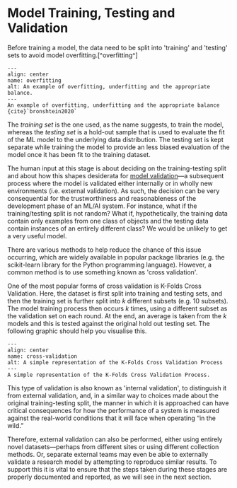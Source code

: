 # Model Training, Testing and Validation

Before training a model, the data need to be split into 'training' and 'testing' sets to avoid model overfitting.[^overfitting^]

[^overfitting]: In short, overfitting occurs when a model is fit too closely to a specific set of data, likely leading to unnecessary complexity (e.g., too many features or parameters when compared to the number of observations). The model may perform very well on the training data, but perform poorly when presented with new observations.

```{figure} /images/graphics/overfitting.png
---
align: center
name: overfitting
alt: An example of overfitting, underfitting and the appropriate balance.
---
An example of overfitting, underfitting and the appropriate balance {cite}`bronshtein2020`
```

The *training set* is the one used, as the name suggests, to train the model, whereas the *testing set* is a hold-out sample that is used to evaluate the fit of the ML model to the underlying data distribution.
The testing set is kept separate while training the model to provide an less biased evaluation of the model once it has been fit to the training dataset.

The human input at this stage is about deciding on the training-testing split and about how this shapes desiderata for [model validation](model_testing.md)—a subsequent process where the model is validated either internally or in wholly new environments (i.e. external validation).
As such, the decision can be very consequential for the trustworthiness and reasonableness of the development phase of an ML/AI system.
For instance, what if the training/testing split is not random?
What if, hypothetically, the training data contain only examples from one class of objects and the testing data contain instances of an entirely different class?
We would be unlikely to get a very useful model.

There are various methods to help reduce the chance of this issue occurring, which are widely available in popular package libraries (e.g. the scikit-learn library for the Python programming language).
However, a common method is to use something known as 'cross validation'.

One of the most popular forms of cross validation is K-Folds Cross Validation.
Here, the dataset is first split into training and testing sets, and then the training set is further split into *k* different subsets (e.g. 10 subsets).
The model training process then occurs *k* times, using a different subset as the validation set on each round.
At the end, an average is taken from the *k* models and this is tested against the original hold out testing set.
The following graphic should help you visualise this.


```{figure} /images/graphics/cross-validation.png
---
align: center
name: cross-validation
alt: A simple representation of the K-Folds Cross Validation Process
---
A simple representation of the K-Folds Cross Validation Process.
```

This type of validation is also known as 'internal validation', to distinguish it from external validation, and, in a similar way to choices made about the original training-testing split, the manner in which it is approached can have critical consequences for how the performance of a system is measured against the real-world conditions that it will face when operating “in the wild.”

Therefore, external validation can also be performed, either using entirely novel datasets—perhaps from different sites or using different collection methods.
Or, separate external teams may even be able to externally validate a research model by attempting to reproduce similar results.
To support this it is vital to ensure that the steps taken during these stages are properly documented and reported, as we will see in the next section.
